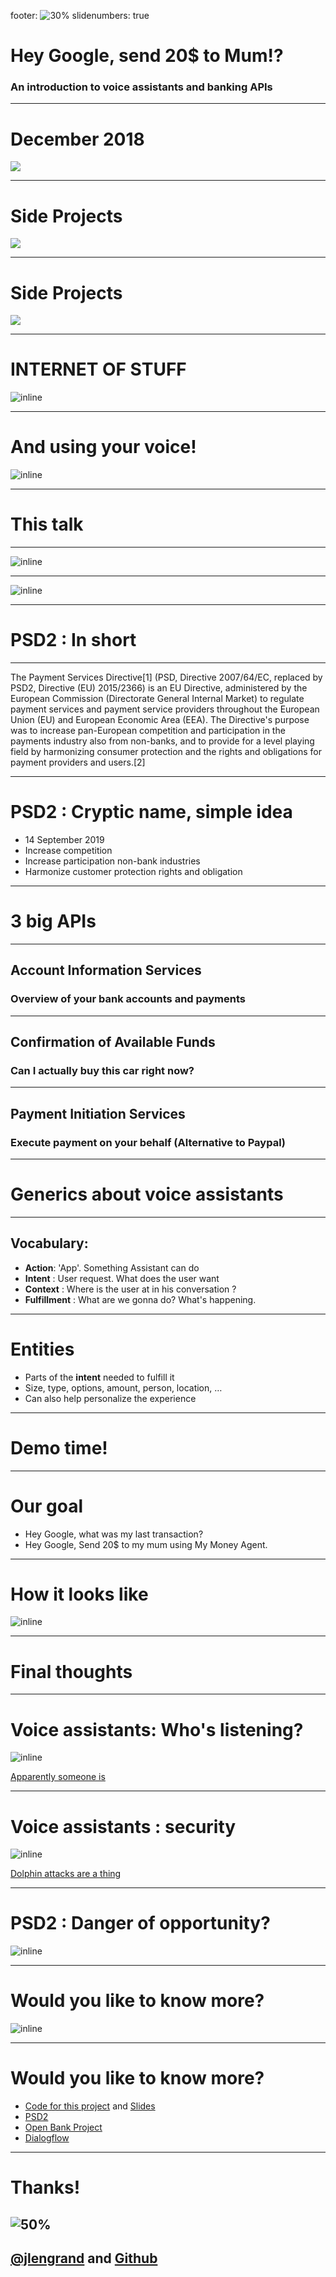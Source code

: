footer: ![30%](images/LOGO.png)
slidenumbers: true

# Hey Google, send 20\$ to Mum!?

### An introduction to voice assistants and banking APIs


---

# December 2018

![](images/house.png)

---

# Side Projects

![](images/aquaponics.png)

---

# Side Projects

![](images/aquababy.png)

---

# INTERNET OF STUFF

![inline](images/iot.png)

---

# And using your voice!

![inline](images/google-home.png)

---

# This talk
---

![inline](images/home-api.png)

---

![inline](images/fusion.png)

---

# PSD2 : In short

---

The Payment Services Directive[1] (PSD, Directive 2007/64/EC, replaced by PSD2, Directive (EU) 2015/2366) is an EU Directive, administered by the European Commission (Directorate General Internal Market) to regulate payment services and payment service providers throughout the European Union (EU) and European Economic Area (EEA). The Directive's purpose was to increase pan-European competition and participation in the payments industry also from non-banks, and to provide for a level playing field by harmonizing consumer protection and the rights and obligations for payment providers and users.[2]

---

# PSD2 : Cryptic name, simple idea

- 14 September 2019
- Increase competition
- Increase participation non-bank industries
- Harmonize customer protection rights and obligation

---

# 3 big APIs
---

## Account Information Services

### Overview of your bank accounts and payments

---

## Confirmation of Available Funds

### Can I actually buy this car right now?

---

## Payment Initiation Services

### Execute payment on your behalf (Alternative to Paypal)

---

# Generics about voice assistants

---

## Vocabulary:

- **Action**: 'App'. Something Assistant can do
- **Intent** : User request. What does the user want
- **Context** : Where is the user at in his conversation ?
- **Fulfillment** : What are we gonna do? What's happening.

---

# Entities

- Parts of the **intent** needed to fulfill it
- Size, type, options, amount, person, location, …
- Can also help personalize the experience

---

# Demo time!

---

# Our goal

- Hey Google, what was my last transaction?
- Hey Google, Send 20\$ to my mum using My Money Agent.

---

# How it looks like

![inline](images/architecture.png)

---

# Final thoughts

---

# Voice assistants: Who's listening?

![inline](images/spy.png)

[Apparently someone is](https://www.zdnet.com/article/google-exec-says-you-should-warn-guests-about-your-spy-speakers/)

---

# Voice assistants : security

![inline](images/dolphin.png)

[Dolphin attacks are a thing](https://www.bbc.com/news/technology-41188557)

---

# PSD2 : Danger of opportunity?

![inline](images/crisis.png)

---
#  Would you like to know more?


![inline](images/starship-trooper.png)


----

# Would you like to know more?

- [Code for this project](https://github.com/jlengrand/dialogflow-fun) and [Slides](https://github.com/jlengrand/google-send-money-talk)
- [PSD2](https://en.wikipedia.org/wiki/Payment_Services_Directive)
- [Open Bank Project](https://www.openbankproject.com/)
- [Dialogflow](https://cloud.google.com/dialogflow/docs/)

---

# Thanks!

## ![50%](images/me.png) 
##  [@jlengrand](https://twitter.com/jlengrand) and [Github](https://github.com/jlengrand/)


